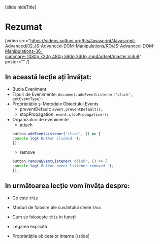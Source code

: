 [slide hideTitle]

# Rezumat

[video src="https://videos.softuni.org/hls/Javascript/Javascript-Advanced/02.JS-Advanced-DOM-Manipulations/RO/JS-Advanced-DOM-Manipulations-36-summary-,1080p,720p,480p,360p,240p,.mp4/urlset/master.m3u8" poster="" /]

## In această lecție ați învățat: 

- Bucla Eveniment 
- Tipuri de Evenimente: `document.addEventListener('click', getEventType);`
- Proprietățile și Metodele Obiectului Events 
    - preventDefault: `event.preventDefault();`
    - stopPropagation: `event.stopPropagation();`
- Organizatori de evenimente
    - attach
    ```js
    button.addEventListener('click', () => {
    console.log('Button clicked.');
    });
    ```
    - remove
     ```js
    button.removeEventListener('click', () => {
    console.log('Button event listener removed.');
    });
    ```
    
## In următoarea lecție vom învăța despre:

- Ce este `this` 

- Moduri de folosire ale cuvântului cheie `this` 

- Cum se folosește `this` in funcții

- Legarea explicită 

- Proprietățile obicetelor interne
[/slide]
